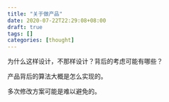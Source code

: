 ```yaml
---
title: "关于做产品"
date: 2020-07-22T22:29:08+08:00
draft: true
tags: []
categories: [thought]
---
```


<!--more-->

为什么这样设计，不那样设计？背后的考虑可能有哪些？

产品背后的算法大概是怎么实现的。

多次修改方案可能是难以避免的。
